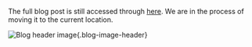 The full blog post is still accessed through [here](https://www.1onepsilon.com/single-post/2018/01/19/January-2018-Editors-Picks/). We are in the process of moving it to the current location.

![Blog header image](https://es-app.com/assets/cn3zh2.jpg){.blog-image-header}